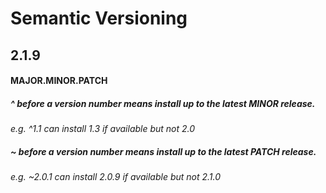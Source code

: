 # Semantic Versioning
## 2.1.9

#### MAJOR.MINOR.PATCH

##### ^ before a version number means install up to the latest MINOR release.
*e.g. ^1.1 can install 1.3 if available but not 2.0*

##### ~ before a version number means install up to the latest PATCH release.
*e.g. ~2.0.1 can install 2.0.9 if available but not 2.1.0*
